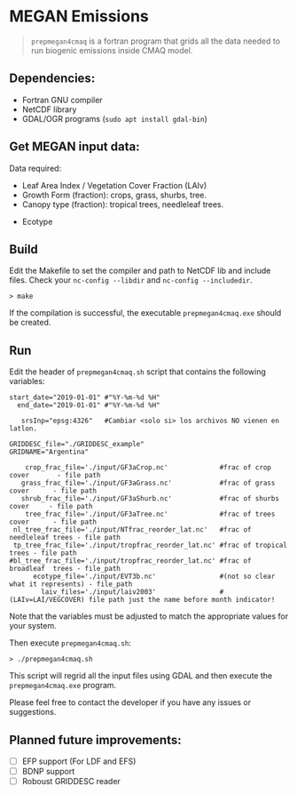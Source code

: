 # MEGAN Emissions

> `prepmegan4cmaq` is a fortran program that grids all the data needed to run biogenic emissions inside CMAQ model.

## Dependencies:
 +  Fortran GNU compiler
 +  NetCDF library
 +  GDAL/OGR programs (`sudo apt install gdal-bin`)

## Get MEGAN input data:

Data required:
+ Leaf Area Index / Vegetation Cover Fraction (LAIv)
+ Growth Form (fraction): crops, grass, shurbs, tree.
+ Canopy type (fraction): tropical trees, needleleaf trees.
<!-- WRF classes:
   - crops	crop30s_reorder.nc	- herbs
   - grass	gras30s_reorder.nc 	
   - shurbs	shrb30s_reorder.nc	- shurbs
   - tree	tree30s_reorder.nc	- trees: broadleaf & needleleaf
    + tropical
    + boradleaf
    + needleleaf
-->
+ Ecotype
<!--+ BDSNP (*optional*): for soil NO algorithm.
   - Fertilizer
   - Land Fraction
   - Climate data	
   - Nitrogen deposition data
-->

## Build
Edit the Makefile to set the compiler and path to NetCDF lib and include files. Check your `nc-config --libdir` and `nc-config --includedir`.

`> make`

If the compilation is successful, the executable `prepmegan4cmaq.exe` should be created.

## Run

Edit the header of `prepmegan4cmaq.sh` script that contains the following variables:

```shell
start_date="2019-01-01" #"%Y-%m-%d %H"
  end_date="2019-01-01" #"%Y-%m-%d %H"

   srsInp="epsg:4326"   #Cambiar <solo si> los archivos NO vienen en latlon.

GRIDDESC_file="./GRIDDESC_example"
GRIDNAME="Argentina"

    crop_frac_file='./input/GF3aCrop.nc'             #frac of crop cover       - file path
   grass_frac_file='./input/GF3aGrass.nc'            #frac of grass cover      - file path
   shrub_frac_file='./input/GF3aShurb.nc'            #frac of shurbs cover     - file path
    tree_frac_file='./input/GF3aTree.nc'             #frac of trees cover      - file path
 nl_tree_frac_file='./input/NTfrac_reorder_lat.nc'   #frac of needleleaf trees - file path
 tp_tree_frac_file='./input/tropfrac_reorder_lat.nc' #frac of tropical   trees - file path
#bl_tree_frac_file='./input/tropfrac_reorder_lat.nc' #frac of broadleaf  trees - file_path
      ecotype_file='./input/EVT3b.nc'                #(not so clear what it represents) - file_path
        laiv_files='./input/laiv2003'                #(LAIv=LAI/VEGCOVER) file path just the name before month indicator!

```

Note that the variables must be adjusted to match the appropriate values for your system.

Then execute `prepmegan4cmaq.sh`:

`> ./prepmegan4cmaq.sh` 

This script will regrid all the input files using GDAL and then execute the `prepmegan4cmaq.exe` program.

Please feel free to contact the developer if you have any issues or suggestions.


## Planned future improvements:
 + [ ] EFP support (For LDF and EFS)
 + [ ] BDNP support
 + [ ] Roboust GRIDDESC reader

<!--
preprocessor -> cantype, optional LAI, and optional soil csv files -> TXT2IOAPI
preprocessor -> growthform and ecotype csv files                   -> EFP -> TXT2IOAP


Output files:

+ CTS `MEGAN_CTS` (*Canopy Type Fractions*) file is an I/O API GRDDED3 file that is created using the MEGAN preprocessor. It contains canopy fraction information for six canopy types in one variable, CTS, which is nondimensional and ranges from 0-100. The vegetation types are: needleleaf trees, tropical forest trees, temperate broadleaf trees, shrubs, herbaceous plants, and crops.

+ LDF `MEGAN_LDF` (*Light Dependence Fractions*) file is an I/O API GRDDED3 file that is created using the MEGAN preprocessor. It contains nondimensional light dependence fractions for 4 of the 19 MEGAN chemical species.

+ EF `MEGAN_EFS`  (emission factors). The MEGAN_EFS file is an I/O API GRDDED3 file that is created using the MEGAN preprocessor. It contains emission factors for the 19 MEGAN chemical species.

+ LAI `MEGAN_LAI` (Leaf Area Index). The MEGAN_LAI file is an I/O API GRDDED3 file that is created using the MEGAN preprocessor. It contains leaf area index that is separate from LAI values used in the rest of CMAQ. By default MEGAN will use this file for LAI, but users can choose to use the LAI values that are read in from MCIP files by setting the environmental variable USE_MEGAN_LAI to N in their run script.

---
+ BDSNP_AFILE: arid flag. Used by: CCTM online MEGAN biogenics emissions' BDSNP soil nitrogen model option. The BDSNP_AFILE file is an I/O API GRDDED3 file that is created using the MEGAN preprocessor for use with the BDSNP soil nitrogen option. It identifies climatically arid grid cells with 1s and 0s.
+ BDSNP_NAFILE: nonarid flag. Used by: CCTM online MEGAN biogenics emissions' BDSNP soil nitrogen model option. The BDSNP_NAFILE file is an I/O API GRDDED3 file that is created using the MEGAN preprocessor for use with the BDSNP soil nitrogen option. It identifies climatically non-arid grid cells with 1s and 0s.
+ BDSNP_LFILE: landfile type. Used by: CCTM online MEGAN biogenics emissions' BDSNP soil nitrogen model option. The BDSNP_LFILE file is an I/O API GRDDED3 file that is created using the MEGAN preprocessor for use with the BDSNP soil nitrogen option. It assigns each grid cell to one of 24 land types.
+ BDSNP_FFILE: fertilizer reservoir. Used by: CCTM online MEGAN biogenics emissions' BDSNP soil nitrogen model option. The BDSNP_FFILE file is an I/O API GRDDED3 file that is created using the MEGAN preprocessor for use with the BDSNP soil nitrogen option. It contains daily fertilizer information in ng N/m2 using 366 variables.
+ BDSNP_NFILE: nitrogen deposition. Used by: CCTM online MEGAN biogenics emissions' BDSNP soil nitrogen model option. The BDSNP_NFILE file is an I/O API GRDDED3 file that is created using the MEGAN preprocessor for use with the BDSNP soil nitrogen option. It contains monthly average nitrogen deposition values in ng/m2/s using 12 variables.
---
-->
